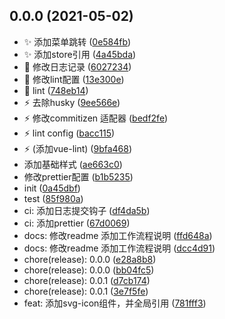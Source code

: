 ## 0.0.0 (2021-05-02)

* :sparkles:  添加菜单跳转 ([0e584fb](https://github.com/hr837/vue-study/commit/0e584fb))
* :sparkles:  添加store引用 ([4a45bda](https://github.com/hr837/vue-study/commit/4a45bda))
* :wrench:  修改日志记录 ([6027234](https://github.com/hr837/vue-study/commit/6027234))
* :wrench:  修改lint配置 ([13e300e](https://github.com/hr837/vue-study/commit/13e300e))
* :wrench:  lint ([748eb14](https://github.com/hr837/vue-study/commit/748eb14))
* :zap:  去除husky ([9ee566e](https://github.com/hr837/vue-study/commit/9ee566e))
* :zap:  修改commitizen 适配器 ([bedf2fe](https://github.com/hr837/vue-study/commit/bedf2fe))
* :zap:  lint config ([bacc115](https://github.com/hr837/vue-study/commit/bacc115))
* :zap: (添加vue-lint) ([9bfa468](https://github.com/hr837/vue-study/commit/9bfa468))
* 添加基础样式 ([ae663c0](https://github.com/hr837/vue-study/commit/ae663c0))
* 修改prettier配置 ([b1b5235](https://github.com/hr837/vue-study/commit/b1b5235))
* init ([0a45dbf](https://github.com/hr837/vue-study/commit/0a45dbf))
* test ([85f980a](https://github.com/hr837/vue-study/commit/85f980a))
* ci: 添加日志提交钩子 ([df4da5b](https://github.com/hr837/vue-study/commit/df4da5b))
* ci: 添加prettier ([67d0069](https://github.com/hr837/vue-study/commit/67d0069))
* docs: 修改readme 添加工作流程说明 ([ffd648a](https://github.com/hr837/vue-study/commit/ffd648a))
* docs: 修改readme 添加工作流程说明 ([dcc4d91](https://github.com/hr837/vue-study/commit/dcc4d91))
* chore(release): 0.0.0 ([e28a8b8](https://github.com/hr837/vue-study/commit/e28a8b8))
* chore(release): 0.0.0 ([bb04fc5](https://github.com/hr837/vue-study/commit/bb04fc5))
* chore(release): 0.0.1 ([d7cb174](https://github.com/hr837/vue-study/commit/d7cb174))
* chore(release): 0.0.1 ([3e7f5fe](https://github.com/hr837/vue-study/commit/3e7f5fe))
* feat: 添加svg-icon组件，并全局引用 ([781fff3](https://github.com/hr837/vue-study/commit/781fff3))



